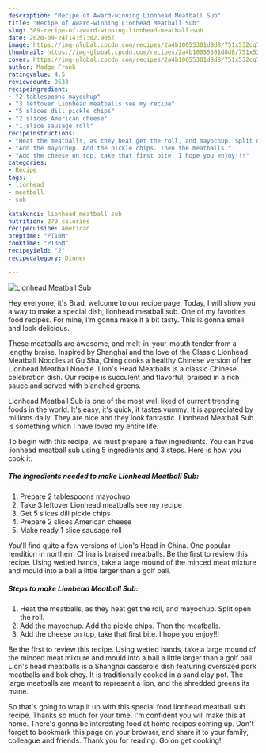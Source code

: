 ```yaml
---
description: "Recipe of Award-winning Lionhead Meatball Sub"
title: "Recipe of Award-winning Lionhead Meatball Sub"
slug: 309-recipe-of-award-winning-lionhead-meatball-sub
date: 2020-09-24T14:57:02.906Z
image: https://img-global.cpcdn.com/recipes/2a4b10055301d8d8/751x532cq70/lionhead-meatball-sub-recipe-main-photo.jpg
thumbnail: https://img-global.cpcdn.com/recipes/2a4b10055301d8d8/751x532cq70/lionhead-meatball-sub-recipe-main-photo.jpg
cover: https://img-global.cpcdn.com/recipes/2a4b10055301d8d8/751x532cq70/lionhead-meatball-sub-recipe-main-photo.jpg
author: Madge Frank
ratingvalue: 4.5
reviewcount: 9633
recipeingredient:
- "2 tablespoons mayochup"
- "3 leftover Lionhead meatballs see my recipe"
- "5 slices dill pickle chips"
- "2 slices American cheese"
- "1 slice sausage roll"
recipeinstructions:
- "Heat the meatballs, as they heat get the roll, and mayochup. Split open the roll."
- "Add the mayochup. Add the pickle chips. Then the meatballs."
- "Add the cheese on top, take that first bite. I hope you enjoy!!!"
categories:
- Recipe
tags:
- lionhead
- meatball
- sub

katakunci: lionhead meatball sub 
nutrition: 279 calories
recipecuisine: American
preptime: "PT10M"
cooktime: "PT36M"
recipeyield: "2"
recipecategory: Dinner

---
```



![Lionhead Meatball Sub](https://img-global.cpcdn.com/recipes/2a4b10055301d8d8/751x532cq70/lionhead-meatball-sub-recipe-main-photo.jpg)

Hey everyone, it's Brad, welcome to our recipe page. Today, I will show you a way to make a special dish, lionhead meatball sub. One of my favorites food recipes. For mine, I'm gonna make it a bit tasty. This is gonna smell and look delicious.

These meatballs are awesome, and melt-in-your-mouth tender from a lengthy braise. Inspired by Shanghai and the love of the Classic Lionhead Meatball Noodles at Gu Sha, Ching cooks a healthy Chinese version of her Lionhead Meatball Noodle. Lion&#39;s Head Meatballs is a classic Chinese celebration dish. Our recipe is succulent and flavorful, braised in a rich sauce and served with blanched greens.

Lionhead Meatball Sub is one of the most well liked of current trending foods in the world. It's easy, it's quick, it tastes yummy. It is appreciated by millions daily. They are nice and they look fantastic. Lionhead Meatball Sub is something which I have loved my entire life.


To begin with this recipe, we must prepare a few ingredients. You can have lionhead meatball sub using 5 ingredients and 3 steps. Here is how you cook it.

<!--inarticleads1-->

##### The ingredients needed to make Lionhead Meatball Sub:

1. Prepare 2 tablespoons mayochup
1. Take 3 leftover Lionhead meatballs see my recipe
1. Get 5 slices dill pickle chips
1. Prepare 2 slices American cheese
1. Make ready 1 slice sausage roll


You&#39;ll find quite a few versions of Lion&#39;s Head in China. One popular rendition in northern China is braised meatballs. Be the first to review this recipe. Using wetted hands, take a large mound of the minced meat mixture and mould into a ball a little larger than a golf ball. 

<!--inarticleads2-->

##### Steps to make Lionhead Meatball Sub:

1. Heat the meatballs, as they heat get the roll, and mayochup. Split open the roll.
1. Add the mayochup. Add the pickle chips. Then the meatballs.
1. Add the cheese on top, take that first bite. I hope you enjoy!!!


Be the first to review this recipe. Using wetted hands, take a large mound of the minced meat mixture and mould into a ball a little larger than a golf ball. Lion&#39;s head meatballs is a Shanghai casserole dish featuring oversized pork meatballs and bok choy. It is traditionally cooked in a sand clay pot. The large meatballs are meant to represent a lion, and the shredded greens its mane. 

So that's going to wrap it up with this special food lionhead meatball sub recipe. Thanks so much for your time. I'm confident you will make this at home. There's gonna be interesting food at home recipes coming up. Don't forget to bookmark this page on your browser, and share it to your family, colleague and friends. Thank you for reading. Go on get cooking!
